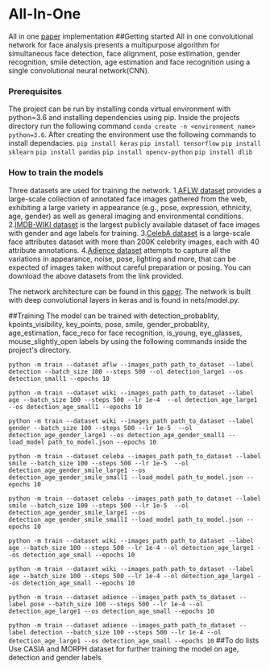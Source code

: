 # All-In-One
All in one [paper](https://arxiv.org/abs/1611.00851) implementation
##Getting started
All in one convolutional network for face analysis presents a multipurpose algorithm for simultaneous face detection, face alignment, pose estimation, gender recognition, smile detection, age estimation and face recognition using a single convolutional neural network(CNN).
### Prerequisites
The project can be run by installing conda virtual environment with python=3.6 and installing dependencies using pip. Inside the projects directory run the following command
`conda create -n <environment_name> python=3.6`. After creating the environment use the following commands to install dependacies.
`pip install keras`
`pip install tensorflow`
`pip install sklearn`
`pip install pandas`
`pip install opencv-python`
`pip install dlib`
### How to train the models
Three datasets are used for training the network.
  1.[AFLW dataset](https://www.tugraz.at/institute/icg/research/team-bischof/lrs/downloads/aflw/) provides a large-scale collection of annotated face images gathered from the web, exhibiting a large variety in appearance (e.g., pose, expression, ethnicity, age, gender) as well as general imaging and environmental conditions.
  2.[IMDB-WIKI dataset](https://data.vision.ee.ethz.ch/cvl/rrothe/imdb-wiki/) is the largest publicly available dataset of face images with gender and age labels for training.
  3.[CelebA dataset](http://mmlab.ie.cuhk.edu.hk/projects/CelebA.html) is a large-scale face attributes dataset with more than 200K celebrity images, each with 40 attribute annotations.
  4.[Adience dataset](https://talhassner.github.io/home/projects/Adience/Adience-data.html) attempts to capture all the variations in appearance, noise, pose, lighting and more, that can be expected of images taken without careful preparation or posing.
  You can download the above datasets from the link provided.

The network architecture can be found in this [paper](https://arxiv.org/abs/1611.00851). The network is built with deep convolutional layers in keras and is found in nets/model.py.

##Training
  The model can be trained with detection_probablity, kpoints_visibility, key_points, pose, smile, gender_probablity, age_estimation, face_reco for face recognition, is_young, eye_glasses, mouse_slightly_open labels by using the following commands inside the project's directory.

`python -m train --dataset aflw --images_path path_to_dataset --label detection --batch_size 100 --steps 500 --ol detection_large1 --os detection_small1 --epochs 10`

`python -m train --dataset wiki --images_path path_to_dataset --label age --batch_size 100 --steps 500 --lr 1e-4  --ol detection_age_large1 --os detection_age_small1 --epochs 10`

`python -m train --dataset wiki --images_path path_to_dataset --label gender --batch_size 100 --steps 500 --lr 1e-5  --ol detection_age_gender_large1 --os detection_age_gender_small1 --load_model path_to_model.json --epochs 10`

`python -m train --dataset celeba --images_path path_to_dataset --label smile --batch_size 100 --steps 500 --lr 1e-5  --ol detection_age_gender_smile_large1 --os detection_age_gender_smile_small1 --load_model path_to_model.json --epochs 10`

`python -m train --dataset celeba --images_path path_to_dataset --label smile --batch_size 100 --steps 500 --lr 1e-5  --ol detection_age_gender_smile_large1 --os detection_age_gender_smile_small1 --load_model path_to_model.json --epochs 10`

`python -m train --dataset wiki --images_path path_to_dataset --label age --batch_size 100 --steps 500 --lr 1e-4 --ol detection_age_large1 --os detection_age_small --epochs 10`

`python -m train --dataset wiki --images_path path_to_dataset --label age --batch_size 100 --steps 500 --lr 1e-4 --ol detection_age_large1 --os detection_age_small --epochs 10`

`python -m train --dataset adience --images_path path_to_dataset --label pose --batch_size 100 --steps 500 --lr 1e-4 --ol detection_age_large1 --os detection_age_small --epochs 10`

`python -m train --dataset adience --images_path path_to_dataset --label detection --batch_size 100 --steps 500 --lr 1e-4 --ol detection_age_large1 --os detection_age_small --epochs 10`
##To do lists
Use CASIA and MORPH dataset for further training the model on age, detection and gender labels
